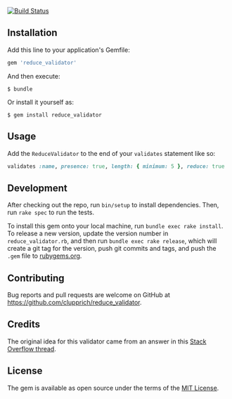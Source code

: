 [![Build Status](https://travis-ci.org/clupprich/reduce_validator.svg?branch=master)](https://travis-ci.org/clupprich/reduce_validator)

## Installation

Add this line to your application's Gemfile:

```ruby
gem 'reduce_validator'
```

And then execute:

    $ bundle

Or install it yourself as:

    $ gem install reduce_validator

## Usage

Add the `ReduceValidator` to the end of your `validates` statement like so:

```ruby
validates :name, presence: true, length: { minimum: 5 }, reduce: true
```

## Development

After checking out the repo, run `bin/setup` to install dependencies. Then, run `rake spec` to run the tests.

To install this gem onto your local machine, run `bundle exec rake install`. To release a new version, update the version number in `reduce_validator.rb`, and then run `bundle exec rake release`, which will create a git tag for the version, push git commits and tags, and push the `.gem` file to [rubygems.org](https://rubygems.org).

## Contributing

Bug reports and pull requests are welcome on GitHub at https://github.com/clupprich/reduce_validator.

## Credits

The original idea for this validator came from an answer in this [Stack Overflow thread](http://stackoverflow.com/questions/2569401/rails-validation-error-messages-displaying-only-one-error-message-per-field).

## License

The gem is available as open source under the terms of the [MIT License](http://opensource.org/licenses/MIT).
